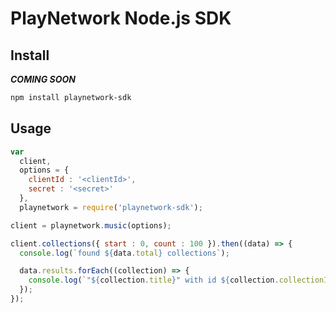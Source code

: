 # PlayNetwork Node.js SDK

## Install

**_COMING SOON_**

```bash
npm install playnetwork-sdk
```

## Usage

```javascript
var
  client,
  options = {
    clientId : '<clientId>',
    secret : '<secret>'
  },
  playnetwork = require('playnetwork-sdk');

client = playnetwork.music(options);

client.collections({ start : 0, count : 100 }).then((data) => {
  console.log(`found ${data.total} collections`);

  data.results.forEach((collection) => {
    console.log(`"${collection.title}" with id ${collection.collectionId}`);
  });
});
```
